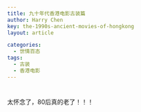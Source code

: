 ```yaml
---
title: 九十年代香港电影古装篇
author: Harry Chen
key: the-1990s-ancient-movies-of-hongkong
layout: article

categories:
  - 世情百态
tags:
  - 古装
  - 香港电影
---
```

# 

太怀念了，80后真的老了！！！
